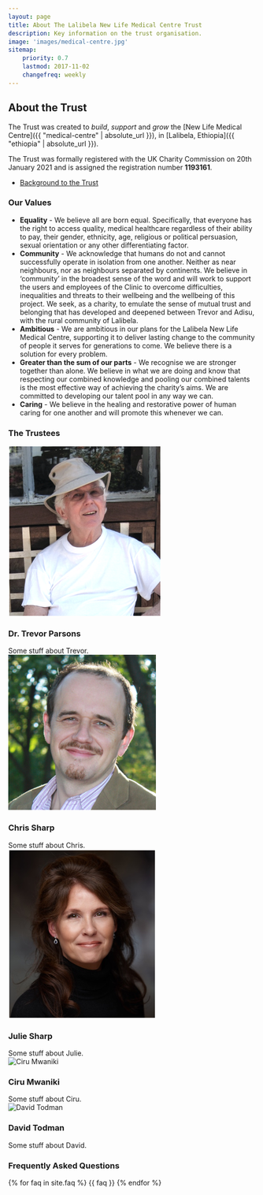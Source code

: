 ```yaml
---
layout: page
title: About The Lalibela New Life Medical Centre Trust
description: Key information on the trust organisation.
image: 'images/medical-centre.jpg'
sitemap:
    priority: 0.7
    lastmod: 2017-11-02
    changefreq: weekly
---
```

## About the Trust

The Trust was created to *build*, *support* and *grow* the [New Life Medical Centre]({{ "medical-centre" | absolute_url }}), in [Lalibela, Ethiopia]({{ "ethiopia" | absolute_url }}).

The Trust was formally registered with the UK Charity Commission on 20th January 2021 and is assigned the registration number **1193161**.

<section>
    <ul class="actions">
        <li><a href="{{ '/background/' | absolute_url }}" class="button">Background to the Trust</a></li>
    </ul>
</section>

### Our Values

* **Equality** - We believe all are born equal. Specifically, that everyone has the right to access quality, medical healthcare regardless of their ability to pay, their gender, ethnicity, age, religious or political persuasion, sexual orientation or any other differentiating factor.
* **Community** - We acknowledge that humans do not and cannot successfully operate in isolation from one another. Neither as near neighbours, nor as neighbours separated by continents. We believe in ‘community’ in the broadest sense of the word and will work to support the users and employees of the Clinic to overcome difficulties, inequalities and threats to their wellbeing and the wellbeing of this project. We seek, as a charity, to emulate the sense of mutual trust and belonging that has developed and deepened between Trevor and Adisu, with the rural community of Lalibela.
* **Ambitious** - We are ambitious in our plans for the Lalibela New Life Medical Centre, supporting it to deliver lasting change to the community of people it serves for generations to come. We believe there is a solution for every problem.
* **Greater than the sum of our parts** - We recognise we are stronger together than alone. We believe in what we are doing and know that respecting our combined knowledge and pooling our combined talents is the most effective way of achieving the charity’s aims. We are committed to developing our talent pool in any way we can.
* **Caring** - We believe in the healing and restorative power of human caring for one another and will promote this whenever we can. 

### The Trustees

<div class="box">
    <div class="row">
        <div class="4u">
            <img src="/images/trevor-parsons.png" class="image fit" alt="Dr. Trevor Parsons">
        </div>
        <div class="4u">
            <h3>Dr. Trevor Parsons</h3>
            Some stuff about Trevor.
        </div>
    </div>
    <div class="row">
        <div class="4u">
            <img src="/images/chris-sharp.jpg" class="image fit" alt="Chris Sharp">
        </div>
        <div class="4u">
            <h3>Chris Sharp</h3>
            Some stuff about Chris.
        </div>
    </div>
    <div class="row">
        <div class="4u">
            <img src="/images/julie-sharp.png" class="image fit" alt="Julie Sharp">
        </div>
        <div class="4u">
            <h3>Julie Sharp</h3>
            Some stuff about Julie.
        </div>
    </div>
    <div class="row">
        <div class="4u">
            <img src="/images/xxx.png" class="image fit" alt="Ciru Mwaniki">
        </div>
        <div class="4u">
            <h3>Ciru Mwaniki</h3>
            Some stuff about Ciru.
        </div>
    </div>
    <div class="row">
        <div class="4u">
            <img src="/images/xxx.png" class="image fit" alt="David Todman">
        </div>
        <div class="4u">
            <h3>David Todman</h3>
            Some stuff about David.
        </div>
    </div>
</div>

### Frequently Asked Questions

<section>
    {% for faq in site.faq %}
        {{ faq }}
    {% endfor %}
</section>
